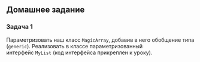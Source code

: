 ## Домашнее задание

### Задача 1
Параметризовать наш класс `MagicArray`, добавив в него обобщение типа (`generic`).
Реализовать в классе параметризованный интерфейс `MyList` (код интерфейса прикреплен к уроку).
